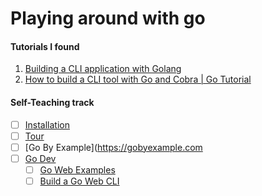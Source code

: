 # Playing around with go

#### Tutorials I found

1. [Building a CLI application with Golang](https://www.youtube.com/watch?v=zPYjfgxYO7k)
2. [How to build a CLI tool with Go and Cobra | Go Tutorial](https://www.youtube.com/watch?v=-tO7zSv80UY)


#### Self-Teaching track

- [ ] [Installation](https://go.dev/doc/install/source)
- [ ] [Tour](https://go.dev/tour/welcome/1)
- [ ] [Go By Example](https://gobyexample.com
- [ ] [Go Dev](https://go.dev/learn/)
  - [ ] [Go Web Examples](https://gowebexamples.com/)
  - [ ] [Build a Go Web CLI](https://spf13.com/presentation/building-an-awesome-cli-app-in-go-oscon/)
